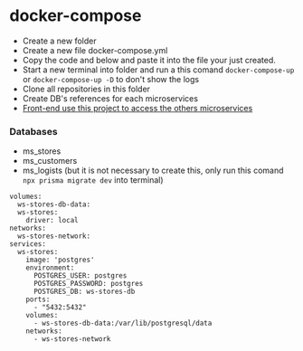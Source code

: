 # docker-compose

- Create a new folder
- Create a new file docker-compose.yml
- Copy the code and below and paste it into the file your just created.
- Start a new terminal into folder and run a this comand ```docker-compose-up``` or ```docker-compose-up -D``` to don't show the logs
- Clone all repositories in this folder
- Create DB's references for each microservices
- [Front-end use this project to access the others microservices](https://github.com/test-ws-work/gateway-api-front-office)

### Databases
- ms_stores
- ms_customers
- ms_logists (but it is not necessary to create this, only run this comand ```npx prisma migrate dev``` into terminal)

```version: "3"
volumes: 
  ws-stores-db-data: 
  ws-stores:
    driver: local
networks: 
  ws-stores-network: 
services: 
  ws-stores: 
    image: 'postgres'
    environment:
      POSTGRES_USER: postgres
      POSTGRES_PASSWORD: postgres
      POSTGRES_DB: ws-stores-db
    ports: 
      - "5432:5432"
    volumes: 
      - ws-stores-db-data:/var/lib/postgresql/data
    networks: 
      - ws-stores-network
```
